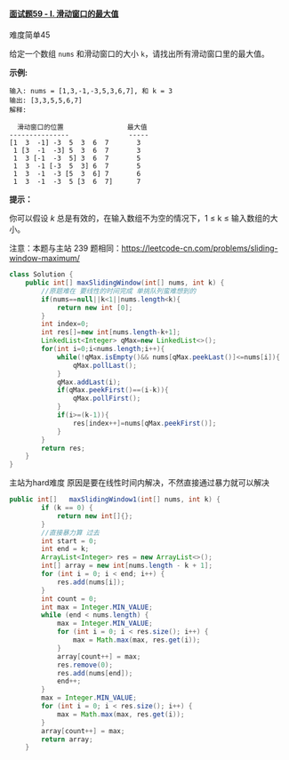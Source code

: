 #### [面试题59 - I. 滑动窗口的最大值](https://leetcode-cn.com/problems/hua-dong-chuang-kou-de-zui-da-zhi-lcof/)

难度简单45

给定一个数组 `nums` 和滑动窗口的大小 `k`，请找出所有滑动窗口里的最大值。

**示例:**

```
输入: nums = [1,3,-1,-3,5,3,6,7], 和 k = 3
输出: [3,3,5,5,6,7] 
解释: 

  滑动窗口的位置                最大值
---------------               -----
[1  3  -1] -3  5  3  6  7       3
 1 [3  -1  -3] 5  3  6  7       3
 1  3 [-1  -3  5] 3  6  7       5
 1  3  -1 [-3  5  3] 6  7       5
 1  3  -1  -3 [5  3  6] 7       6
 1  3  -1  -3  5 [3  6  7]      7
```

 

**提示：**

你可以假设 *k* 总是有效的，在输入数组不为空的情况下，1 ≤ k ≤ 输入数组的大小。

注意：本题与主站 239 题相同：https://leetcode-cn.com/problems/sliding-window-maximum/




```java
class Solution {
    public int[] maxSlidingWindow(int[] nums, int k) {
        //原题难在 要线性的时间完成 单挑队列蛮难想到的
        if(nums==null||k<1||nums.length<k){
            return new int [0];
        }
        int index=0;
        int res[]=new int[nums.length-k+1];
        LinkedList<Integer> qMax=new LinkedList<>();
        for(int i=0;i<nums.length;i++){
            while(!qMax.isEmpty()&& nums[qMax.peekLast()]<=nums[i]){
                qMax.pollLast();
            }
            qMax.addLast(i);
            if(qMax.peekFirst()==(i-k)){
                qMax.pollFirst();
            }
            if(i>=(k-1)){
                res[index++]=nums[qMax.peekFirst()];
            }
        }
        return res;
    }
}
```

主站为hard难度 原因是要在线性时间内解决，不然直接通过暴力就可以解决



```java
public int[]   maxSlidingWindow1(int[] nums, int k) {
        if (k == 0) {
            return new int[]{};
        }
        //直接暴力算 过去
        int start = 0;
        int end = k;
        ArrayList<Integer> res = new ArrayList<>();
        int[] array = new int[nums.length - k + 1];
        for (int i = 0; i < end; i++) {
            res.add(nums[i]);
        }
        int count = 0;
        int max = Integer.MIN_VALUE;
        while (end < nums.length) {
            max = Integer.MIN_VALUE;
            for (int i = 0; i < res.size(); i++) {
                max = Math.max(max, res.get(i));
            }
            array[count++] = max;
            res.remove(0);
            res.add(nums[end]);
            end++;
        }
        max = Integer.MIN_VALUE;
        for (int i = 0; i < res.size(); i++) {
            max = Math.max(max, res.get(i));
        }
        array[count++] = max;
        return array;
    }
```

